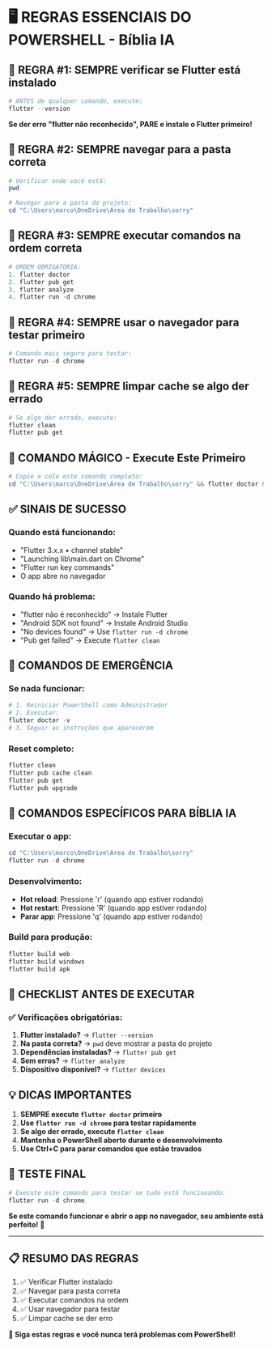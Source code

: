 # 🖥️ REGRAS ESSENCIAIS DO POWERSHELL - Bíblia IA

## 🚨 REGRA #1: SEMPRE verificar se Flutter está instalado

```powershell
# ANTES de qualquer comando, execute:
flutter --version
```

**Se der erro "flutter não reconhecido", PARE e instale o Flutter primeiro!**

## 🚨 REGRA #2: SEMPRE navegar para a pasta correta

```powershell
# Verificar onde você está:
pwd

# Navegar para a pasta do projeto:
cd "C:\Users\marco\OneDrive\Área de Trabalho\sorry"
```

## 🚨 REGRA #3: SEMPRE executar comandos na ordem correta

```powershell
# ORDEM OBRIGATÓRIA:
1. flutter doctor
2. flutter pub get
3. flutter analyze
4. flutter run -d chrome
```

## 🚨 REGRA #4: SEMPRE usar o navegador para testar primeiro

```powershell
# Comando mais seguro para testar:
flutter run -d chrome
```

## 🚨 REGRA #5: SEMPRE limpar cache se algo der errado

```powershell
# Se algo der errado, execute:
flutter clean
flutter pub get
```

## 🎯 COMANDO MÁGICO - Execute Este Primeiro

```powershell
# Copie e cole este comando completo:
cd "C:\Users\marco\OneDrive\Área de Trabalho\sorry" && flutter doctor && flutter pub get && flutter run -d chrome
```

## ✅ SINAIS DE SUCESSO

### Quando está funcionando:
- "Flutter 3.x.x • channel stable"
- "Launching lib\main.dart on Chrome"
- "Flutter run key commands"
- O app abre no navegador

### Quando há problema:
- "flutter não é reconhecido" → Instale Flutter
- "Android SDK not found" → Instale Android Studio
- "No devices found" → Use `flutter run -d chrome`
- "Pub get failed" → Execute `flutter clean`

## 🔧 COMANDOS DE EMERGÊNCIA

### Se nada funcionar:
```powershell
# 1. Reiniciar PowerShell como Administrador
# 2. Executar:
flutter doctor -v
# 3. Seguir as instruções que aparecerem
```

### Reset completo:
```powershell
flutter clean
flutter pub cache clean
flutter pub get
flutter pub upgrade
```

## 📱 COMANDOS ESPECÍFICOS PARA BÍBLIA IA

### Executar o app:
```powershell
cd "C:\Users\marco\OneDrive\Área de Trabalho\sorry"
flutter run -d chrome
```

### Desenvolvimento:
- **Hot reload**: Pressione 'r' (quando app estiver rodando)
- **Hot restart**: Pressione 'R' (quando app estiver rodando)
- **Parar app**: Pressione 'q' (quando app estiver rodando)

### Build para produção:
```powershell
flutter build web
flutter build windows
flutter build apk
```

## 🚨 CHECKLIST ANTES DE EXECUTAR

### ✅ Verificações obrigatórias:
1. **Flutter instalado?** → `flutter --version`
2. **Na pasta correta?** → `pwd` deve mostrar a pasta do projeto
3. **Dependências instaladas?** → `flutter pub get`
4. **Sem erros?** → `flutter analyze`
5. **Dispositivo disponível?** → `flutter devices`

## 💡 DICAS IMPORTANTES

1. **SEMPRE execute `flutter doctor` primeiro**
2. **Use `flutter run -d chrome` para testar rapidamente**
3. **Se algo der errado, execute `flutter clean`**
4. **Mantenha o PowerShell aberto durante o desenvolvimento**
5. **Use Ctrl+C para parar comandos que estão travados**

## 🎉 TESTE FINAL

```powershell
# Execute este comando para testar se tudo está funcionando:
flutter run -d chrome
```

**Se este comando funcionar e abrir o app no navegador, seu ambiente está perfeito! 🎉**

---

## 📋 RESUMO DAS REGRAS

1. ✅ Verificar Flutter instalado
2. ✅ Navegar para pasta correta
3. ✅ Executar comandos na ordem
4. ✅ Usar navegador para testar
5. ✅ Limpar cache se der erro

**🚀 Siga estas regras e você nunca terá problemas com PowerShell!**
